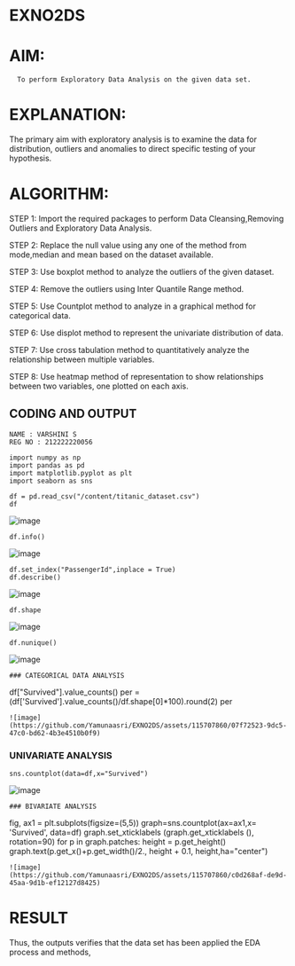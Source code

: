 # EXNO2DS
# AIM:
      To perform Exploratory Data Analysis on the given data set.
      
# EXPLANATION:
  The primary aim with exploratory analysis is to examine the data for distribution, outliers and anomalies to direct specific testing of your hypothesis.
  
# ALGORITHM:
STEP 1: Import the required packages to perform Data Cleansing,Removing Outliers and Exploratory Data Analysis.

STEP 2: Replace the null value using any one of the method from mode,median and mean based on the dataset available.

STEP 3: Use boxplot method to analyze the outliers of the given dataset.

STEP 4: Remove the outliers using Inter Quantile Range method.

STEP 5: Use Countplot method to analyze in a graphical method for categorical data.

STEP 6: Use displot method to represent the univariate distribution of data.

STEP 7: Use cross tabulation method to quantitatively analyze the relationship between multiple variables.

STEP 8: Use heatmap method of representation to show relationships between two variables, one plotted on each axis.

## CODING AND OUTPUT
```
NAME : VARSHINI S
REG NO : 212222220056
```
```
import numpy as np
import pandas as pd
import matplotlib.pyplot as plt
import seaborn as sns

df = pd.read_csv("/content/titanic_dataset.csv")
df
```
![image](https://github.com/varshxnx/EXNO2DS/assets/122253525/22d4b4d9-9074-47c2-8f78-6c337b83d158)

```
df.info()
```
![image](https://github.com/varshxnx/EXNO2DS/assets/122253525/e104190a-45cb-4220-a9e4-e5cb1290271b)

```
df.set_index("PassengerId",inplace = True)
df.describe()
```
![image](https://github.com/varshxnx/EXNO2DS/assets/122253525/01c07561-84b7-4b49-9dd0-5a57f94020c3)

```
df.shape
```
![image](https://github.com/varshxnx/EXNO2DS/assets/122253525/2f6e2315-f94d-4e4c-9bab-aab8eb76639a)

```
df.nunique()
```
![image](https://github.com/varshxnx/EXNO2DS/assets/122253525/9ba7083f-7f66-429d-9458-1d9cec084c87)

```
### CATEGORICAL DATA ANALYSIS
```
df["Survived"].value_counts()
per = (df['Survived'].value_counts()/df.shape[0]*100).round(2)
per
```
![image](https://github.com/Yamunaasri/EXNO2DS/assets/115707860/07f72523-9dc5-47c0-bd62-4b3e4510b0f9)
```
### UNIVARIATE ANALYSIS
```
sns.countplot(data=df,x="Survived")
```
![image](https://github.com/varshxnx/EXNO2DS/assets/122253525/9bb746ec-dda8-4883-8793-ed8a573d8e75)

```
### BIVARIATE ANALYSIS
```
fig, ax1 = plt.subplots(figsize=(5,5))
graph=sns.countplot(ax=ax1,x= 'Survived', data=df)
graph.set_xticklabels (graph.get_xticklabels (), rotation=90)
for p in graph.patches:
  height = p.get_height()
  graph.text(p.get_x()+p.get_width()/2., height + 0.1, height,ha="center")
```
![image](https://github.com/Yamunaasri/EXNO2DS/assets/115707860/c0d268af-de9d-45aa-9d1b-ef12127d8425)
```

# RESULT
Thus, the outputs verifies that the data set has been applied the EDA process and methods,
